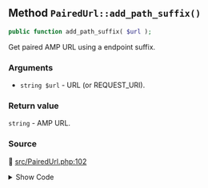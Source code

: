 ## Method `PairedUrl::add_path_suffix()`

```php
public function add_path_suffix( $url );
```

Get paired AMP URL using a endpoint suffix.

### Arguments

* `string $url` - URL (or REQUEST_URI).

### Return value

`string` - AMP URL.

### Source

:link: [src/PairedUrl.php:102](/src/PairedUrl.php#L102-L147)

<details>
<summary>Show Code</summary>

```php
public function add_path_suffix( $url ) {
	$url = $this->remove_path_suffix( $url );
	$parsed_url = wp_parse_url( $url );
	if ( false === $parsed_url ) {
		$parsed_url = [];
	}
	$parsed_url = array_merge(
		wp_parse_url( home_url( '/' ) ),
		$parsed_url
	);
	if ( empty( $parsed_url['scheme'] ) ) {
		$parsed_url['scheme'] = is_ssl() ? 'https' : 'http';
	}
	if ( empty( $parsed_url['host'] ) ) {
		// phpcs:ignore WordPress.Security.ValidatedSanitizedInput.InputNotSanitized
		$parsed_url['host'] = ! empty( $_SERVER['HTTP_HOST'] ) ? wp_unslash( $_SERVER['HTTP_HOST'] ) : 'localhost';
	}
	$parsed_url['path']  = trailingslashit( $parsed_url['path'] );
	$parsed_url['path'] .= user_trailingslashit( amp_get_slug(), 'amp' );
	$amp_url = $parsed_url['scheme'] . '://';
	if ( ! empty( $parsed_url['user'] ) ) {
		$amp_url .= $parsed_url['user'];
		if ( ! empty( $parsed_url['pass'] ) ) {
			$amp_url .= ':' . $parsed_url['pass'];
		}
		$amp_url .= '@';
	}
	$amp_url .= $parsed_url['host'];
	if ( ! empty( $parsed_url['port'] ) ) {
		$amp_url .= ':' . $parsed_url['port'];
	}
	$amp_url .= $parsed_url['path'];
	if ( ! empty( $parsed_url['query'] ) ) {
		$amp_url .= '?' . $parsed_url['query'];
	}
	if ( ! empty( $parsed_url['fragment'] ) ) {
		$amp_url .= '#' . $parsed_url['fragment'];
	}
	return $amp_url;
}
```

</details>

